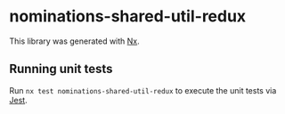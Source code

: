 # nominations-shared-util-redux

This library was generated with [Nx](https://nx.dev).

## Running unit tests

Run `nx test nominations-shared-util-redux` to execute the unit tests via [Jest](https://jestjs.io).
